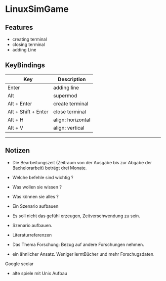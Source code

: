 # LinuxSimGame

## Features

- creating terminal
- closing terminal
- adding Line

## KeyBindings

| Key                 | Description       |
| ------------------- | ----------------- |
| Enter               | adding line       |
| Alt                 | supermod          |
| Alt + Enter         | create terminal   |
| Alt + Shift + Enter | close terminal    |
| Alt + H             | align: horizontal |
| Alt + V             | align: vertical   |



-----



## Notizen

- Die Bearbeitungszeit (Zeitraum von der Ausgabe bis zur Abgabe der Bachelorarbeit)
beträgt drei Monate.

- Welche befehle sind wichtig ?
- Was wollen sie wissen ?
- Was können sie alles ?
- Ein Szenario aufbauen
- Es soll nicht das gefühl erzeugen, Zeitverschwendung zu sein.
- Szenario aufbauen.

- Literaturreferenzen

- Das Thema Forschung: Bezug auf andere Forschungen nehmen. 
- ein ähnlicher Ansatz.
Weniger lerntBücher und mehr Forschugsdaten.


Google scolar
- alte spiele mit Unix Aufbau
